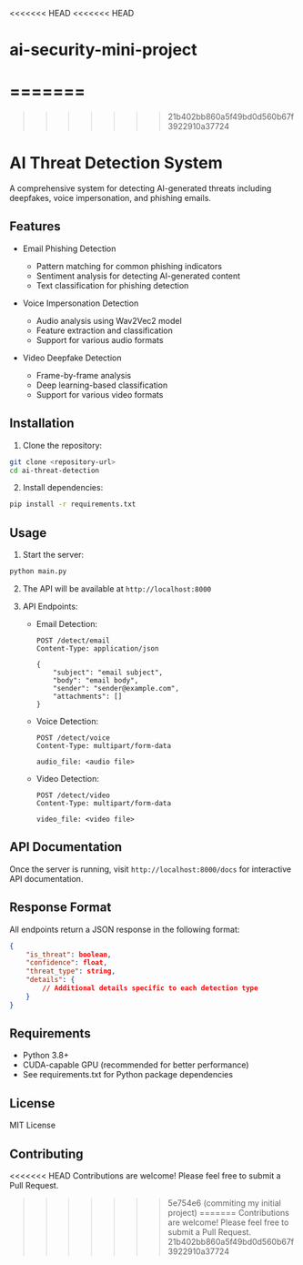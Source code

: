 <<<<<<< HEAD
<<<<<<< HEAD
# ai-security-mini-project
=======
=======
>>>>>>> 21b402bb860a5f49bd0d560b67f3922910a37724
# AI Threat Detection System

A comprehensive system for detecting AI-generated threats including deepfakes, voice impersonation, and phishing emails.

## Features

- Email Phishing Detection
  - Pattern matching for common phishing indicators
  - Sentiment analysis for detecting AI-generated content
  - Text classification for phishing detection

- Voice Impersonation Detection
  - Audio analysis using Wav2Vec2 model
  - Feature extraction and classification
  - Support for various audio formats

- Video Deepfake Detection
  - Frame-by-frame analysis
  - Deep learning-based classification
  - Support for various video formats

## Installation

1. Clone the repository:
```bash
git clone <repository-url>
cd ai-threat-detection
```

2. Install dependencies:
```bash
pip install -r requirements.txt
```

## Usage

1. Start the server:
```bash
python main.py
```

2. The API will be available at `http://localhost:8000`

3. API Endpoints:

   - Email Detection:
     ```
     POST /detect/email
     Content-Type: application/json
     
     {
         "subject": "email subject",
         "body": "email body",
         "sender": "sender@example.com",
         "attachments": []
     }
     ```

   - Voice Detection:
     ```
     POST /detect/voice
     Content-Type: multipart/form-data
     
     audio_file: <audio file>
     ```

   - Video Detection:
     ```
     POST /detect/video
     Content-Type: multipart/form-data
     
     video_file: <video file>
     ```

## API Documentation

Once the server is running, visit `http://localhost:8000/docs` for interactive API documentation.

## Response Format

All endpoints return a JSON response in the following format:

```json
{
    "is_threat": boolean,
    "confidence": float,
    "threat_type": string,
    "details": {
        // Additional details specific to each detection type
    }
}
```

## Requirements

- Python 3.8+
- CUDA-capable GPU (recommended for better performance)
- See requirements.txt for Python package dependencies

## License

MIT License

## Contributing

<<<<<<< HEAD
Contributions are welcome! Please feel free to submit a Pull Request. 
>>>>>>> 5e754e6 (commiting my initial project)
=======
Contributions are welcome! Please feel free to submit a Pull Request. 
>>>>>>> 21b402bb860a5f49bd0d560b67f3922910a37724

